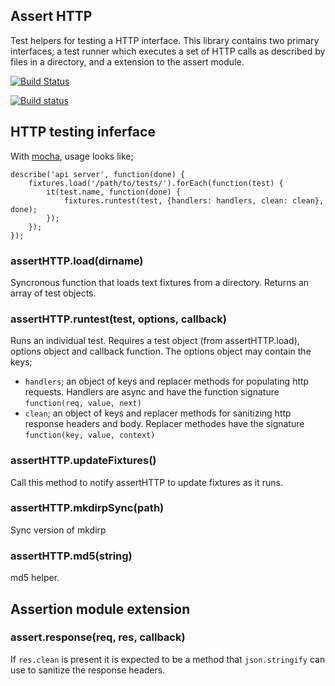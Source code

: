 Assert HTTP
-----------

Test helpers for testing a HTTP interface. This library contains two primary interfaces; a test runner which executes a set of HTTP calls as described by files in a directory, and a extension to the assert module.

[![Build Status](https://travis-ci.org/mapbox/assert-http.svg)](https://travis-ci.org/mapbox/assert-http)

[![Build status](https://ci.appveyor.com/api/projects/status/6rnqyj048nf5k84g)](https://ci.appveyor.com/project/Mapbox/assert-http)

## HTTP testing inferface

With [mocha](http://visionmedia.github.io/mocha/), usage looks like;

```
describe('api server', function(done) {
    fixtures.load('/path/to/tests/').forEach(function(test) {
        it(test.name, function(done) {
            fixtures.runtest(test, {handlers: handlers, clean: clean}, done);
        });
    });
});
```

### assertHTTP.load(dirname)

Syncronous function that loads text fixtures from a directory. Returns an array of test objects.

### assertHTTP.runtest(test, options, callback)

Runs an individual test. Requires a test object (from assertHTTP.load), options object and callback function. The options object may contain the keys;

* `handlers`; an object of keys and replacer methods for populating http requests. Handlers are async and have the function signature `function(req, value, next)`
* `clean`; an object of keys and replacer methods for sanitizing http response headers and body. Replacer methodes have the signature `function(key, value, context)`

### assertHTTP.updateFixtures()

Call this method to notify assertHTTP to update fixtures as it runs.

### assertHTTP.mkdirpSync(path)

Sync version of mkdirp

### assertHTTP.md5(string)

md5 helper.

## Assertion module extension

### assert.response(req, res, callback)

If `res.clean` is present it is expected to be a method that `json.stringify` can use to sanitize the response headers.
